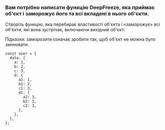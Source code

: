 ### Вам потрібно написати функцію DeepFreeze, яка приймає об'єкт і заморожує його та всі вкладені в нього об'єкти.

Створіть функцію, яка перебирає властивості об'єкта і «заморожує» всі об'єкти, які вона зустрічає, включаючи вихідний об'єкт:

Підказки: заморозити означає зробити так, щоб об'єкт не можна було змінювати.

````
const user = {
  data: {
    a: 1,
    b: 2,
    c: 3,
    d: {
      a1: 1,
      b1: 2,
      c1: 3,
      d1: {
        a2: 3,
        b2: 3,
        c2: 3,
      },
    },
  },
};
````